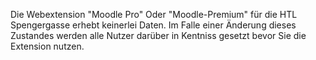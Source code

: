 Die Webextension "Moodle Pro" Oder "Moodle-Premium" für die HTL Spengergasse erhebt keinerlei Daten.
Im Falle einer Änderung dieses Zustandes werden alle Nutzer darüber in Kentniss gesetzt bevor Sie die Extension nutzen.
